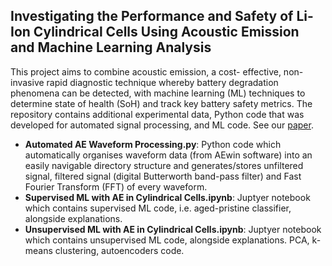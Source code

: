 ## Investigating the Performance and Safety of Li-Ion Cylindrical Cells Using Acoustic Emission and Machine Learning Analysis

This project aims to combine acoustic emission, a cost- effective, non-invasive rapid diagnostic technique whereby battery degradation phenomena can be detected, with machine learning (ML) techniques to determine state of health (SoH) and track key battery safety metrics. The repository contains additional experimental data, Python code that was developed for automated signal processing, and ML code. See our [paper](https://iopscience.iop.org/article/10.1149/1945-7111/ad59c9/meta).

- **Automated AE Waveform Processing.py**: Python code which automatically organises waveform data (from AEwin software) into an easily navigable directory structure and generates/stores unfiltered signal, filtered signal (digital Butterworth band-pass filter) and Fast Fourier Transform (FFT) of every waveform.
- **Supervised ML with AE in Cylindrical Cells.ipynb**: Juptyer notebook which contains supervised ML code, i.e. aged-pristine classifier, alongside explanations.
- **Unsupervised ML with AE in Cylindrical Cells.ipynb**: Juptyer notebook which contains unsupervised ML code, alongside explanations. PCA, k-means clustering, autoencoders code.
